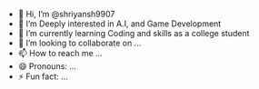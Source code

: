 - 👋 Hi, I’m @shriyansh9907
- 👀 I’m Deeply interested in A.I, and Game Development
- 🌱 I’m currently learning Coding and skills as a college student
- 💞️ I’m looking to collaborate on ...
- 📫 How to reach me ...
- 😄 Pronouns: ...
- ⚡ Fun fact: ...

<!---
shriyansh9907/shriyansh9907 is a ✨ special ✨ repository because its `README.md` (this file) appears on your GitHub profile.
You can click the Preview link to take a look at your changes.
--->
